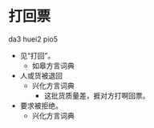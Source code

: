 



# 打回票
da3 huei2 pio5
+ 见“打回”。
  * 如皋方言词典
+ 人或货被退回
  * 兴化方言词典
    - 这批货质量差，捱对方打啊回票。
+ 要求被拒绝。
  * 兴化方言词典
